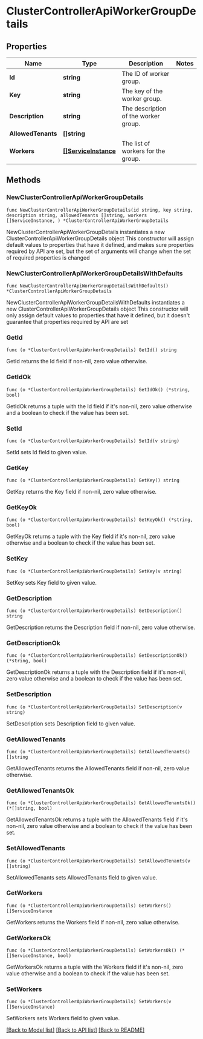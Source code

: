 # ClusterControllerApiWorkerGroupDetails

## Properties

Name | Type | Description | Notes
------------ | ------------- | ------------- | -------------
**Id** | **string** | The ID of worker group. | 
**Key** | **string** | The key of the worker group. | 
**Description** | **string** | The description of the worker group. | 
**AllowedTenants** | **[]string** |  | 
**Workers** | [**[]ServiceInstance**](ServiceInstance.md) | The list of workers for the group. | 

## Methods

### NewClusterControllerApiWorkerGroupDetails

`func NewClusterControllerApiWorkerGroupDetails(id string, key string, description string, allowedTenants []string, workers []ServiceInstance, ) *ClusterControllerApiWorkerGroupDetails`

NewClusterControllerApiWorkerGroupDetails instantiates a new ClusterControllerApiWorkerGroupDetails object
This constructor will assign default values to properties that have it defined,
and makes sure properties required by API are set, but the set of arguments
will change when the set of required properties is changed

### NewClusterControllerApiWorkerGroupDetailsWithDefaults

`func NewClusterControllerApiWorkerGroupDetailsWithDefaults() *ClusterControllerApiWorkerGroupDetails`

NewClusterControllerApiWorkerGroupDetailsWithDefaults instantiates a new ClusterControllerApiWorkerGroupDetails object
This constructor will only assign default values to properties that have it defined,
but it doesn't guarantee that properties required by API are set

### GetId

`func (o *ClusterControllerApiWorkerGroupDetails) GetId() string`

GetId returns the Id field if non-nil, zero value otherwise.

### GetIdOk

`func (o *ClusterControllerApiWorkerGroupDetails) GetIdOk() (*string, bool)`

GetIdOk returns a tuple with the Id field if it's non-nil, zero value otherwise
and a boolean to check if the value has been set.

### SetId

`func (o *ClusterControllerApiWorkerGroupDetails) SetId(v string)`

SetId sets Id field to given value.


### GetKey

`func (o *ClusterControllerApiWorkerGroupDetails) GetKey() string`

GetKey returns the Key field if non-nil, zero value otherwise.

### GetKeyOk

`func (o *ClusterControllerApiWorkerGroupDetails) GetKeyOk() (*string, bool)`

GetKeyOk returns a tuple with the Key field if it's non-nil, zero value otherwise
and a boolean to check if the value has been set.

### SetKey

`func (o *ClusterControllerApiWorkerGroupDetails) SetKey(v string)`

SetKey sets Key field to given value.


### GetDescription

`func (o *ClusterControllerApiWorkerGroupDetails) GetDescription() string`

GetDescription returns the Description field if non-nil, zero value otherwise.

### GetDescriptionOk

`func (o *ClusterControllerApiWorkerGroupDetails) GetDescriptionOk() (*string, bool)`

GetDescriptionOk returns a tuple with the Description field if it's non-nil, zero value otherwise
and a boolean to check if the value has been set.

### SetDescription

`func (o *ClusterControllerApiWorkerGroupDetails) SetDescription(v string)`

SetDescription sets Description field to given value.


### GetAllowedTenants

`func (o *ClusterControllerApiWorkerGroupDetails) GetAllowedTenants() []string`

GetAllowedTenants returns the AllowedTenants field if non-nil, zero value otherwise.

### GetAllowedTenantsOk

`func (o *ClusterControllerApiWorkerGroupDetails) GetAllowedTenantsOk() (*[]string, bool)`

GetAllowedTenantsOk returns a tuple with the AllowedTenants field if it's non-nil, zero value otherwise
and a boolean to check if the value has been set.

### SetAllowedTenants

`func (o *ClusterControllerApiWorkerGroupDetails) SetAllowedTenants(v []string)`

SetAllowedTenants sets AllowedTenants field to given value.


### GetWorkers

`func (o *ClusterControllerApiWorkerGroupDetails) GetWorkers() []ServiceInstance`

GetWorkers returns the Workers field if non-nil, zero value otherwise.

### GetWorkersOk

`func (o *ClusterControllerApiWorkerGroupDetails) GetWorkersOk() (*[]ServiceInstance, bool)`

GetWorkersOk returns a tuple with the Workers field if it's non-nil, zero value otherwise
and a boolean to check if the value has been set.

### SetWorkers

`func (o *ClusterControllerApiWorkerGroupDetails) SetWorkers(v []ServiceInstance)`

SetWorkers sets Workers field to given value.



[[Back to Model list]](../README.md#documentation-for-models) [[Back to API list]](../README.md#documentation-for-api-endpoints) [[Back to README]](../README.md)


